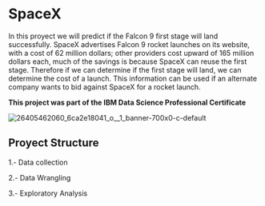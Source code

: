 # SpaceX

In this proyect we will predict if the Falcon 9 first stage will land successfully. SpaceX advertises Falcon 9 rocket launches on its website, with a cost of 62 million dollars; other providers cost upward of 165 million dollars each, much of the savings is because SpaceX can reuse the first stage. Therefore if we can determine if the first stage will land, we can determine the cost of a launch. This information can be used if an alternate company wants to bid against SpaceX for a rocket launch.

**This project was part of the IBM Data Science Professional Certificate**

![26405462060_6ca2e18041_o__1_banner-700x0-c-default](https://user-images.githubusercontent.com/78560278/195704852-532832ce-794d-45a5-adaf-0557237220c9.jpg)

## Proyect Structure

1.- Data collection

2.- Data Wrangling

3.- Exploratory Analysis
